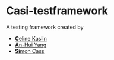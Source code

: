 # Casi-testframework

A testing framework created by 

* [**C**eline Kaslin](https://github.com/CelineKaslin)
* [**A**n-Hui Yang](https://github.com/anhuiyang)
* [**Si**mon Cass](https://github.com/scass91)
